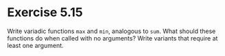 # Exercise 5.15

Write variadic functions `max` and `min`, analogous to `sum`. What should these
functions do when called with no arguments? Write variants that require at
least one argument.
